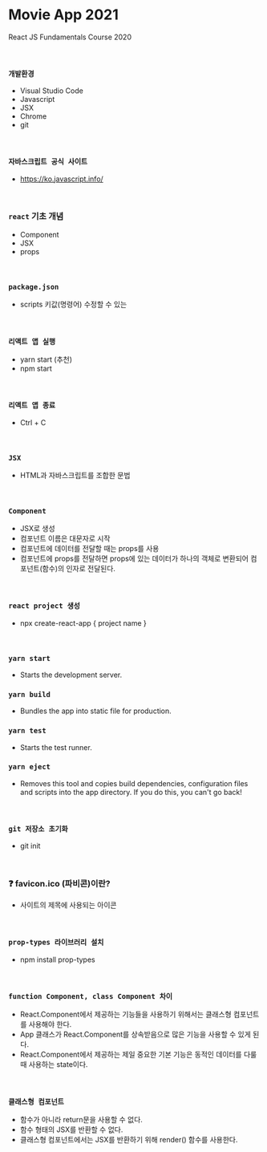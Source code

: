 # Movie App 2021
React JS Fundamentals Course 2020

<br>

### `개발환경`
- Visual Studio Code
- Javascript
- JSX
- Chrome
- git

<br>

### `자바스크립트 공식 사이트` 
- https://ko.javascript.info/

<br>

### `react` 기초 개념
- Component
- JSX
- props

<br>

### `package.json`
- scripts 키값(명령어) 수정할 수 있는

<br>

### `리액트 앱 실행`
- yarn start (추천)
- npm start

<br>

### `리액트 앱 종료`
- Ctrl + C

<br>

### `JSX`
- HTML과 자바스크립트를 조합한 문법

<br>

### `Component`
- JSX로 생성
- 컴포넌트 이름은 대문자로 시작
- 컴포넌트에 데이터를 전달할 때는 props를 사용
- 컴포넌트에 props를 전달하면 props에 있는 데이터가 하나의 객체로 변환되어 컴포넌트(함수)의 인자로 전달된다.

<br>


### `react project 생성`
- npx create-react-app { project name }

<br>

### `yarn start`
- Starts the development server.

### `yarn build`
- Bundles the app into static file for production.

### `yarn test`
- Starts the test runner.

### `yarn eject`
- Removes this tool and copies build dependencies, configuration files and 
  scripts into the app directory. If you do this, you can't go back!

<br>

### `git 저장소 초기화`
- git init



<br>

### ❓ favicon.ico (파비콘)이란?
- 사이트의 제목에 사용되는 아이콘

<br>

### `prop-types 라이브러리 설치`
- npm install prop-types 

<br>

### `function Component, class Component 차이`
- React.Component에서 제공하는 기능들을 사용하기 위해서는 클래스형 컴포넌트를 사용해야 한다.
- App 클래스가 React.Component를 상속받음으로 많은 기능을 사용할 수 있게 된다.
- React.Component에서 제공하는 제일 중요한 기본 기능은 동적인 데이터를 다룰 때 사용하는 state이다.

<br>

### `클래스형 컴포넌트`
- 함수가 아니라 return문을 사용할 수 없다.
- 함수 형태의 JSX를 반환할 수 없다.
- 클래스형 컴포넌트에서는 JSX를 반환하기 위해 render() 함수를 사용한다.